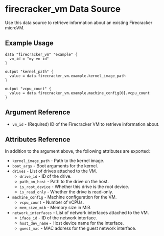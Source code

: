 # firecracker_vm Data Source

Use this data source to retrieve information about an existing Firecracker microVM.

## Example Usage

```hcl
data "firecracker_vm" "example" {
  vm_id = "my-vm-id"
}

output "kernel_path" {
  value = data.firecracker_vm.example.kernel_image_path
}

output "vcpu_count" {
  value = data.firecracker_vm.example.machine_config[0].vcpu_count
}
```

## Argument Reference

* `vm_id` - (Required) ID of the Firecracker VM to retrieve information about.

## Attributes Reference

In addition to the argument above, the following attributes are exported:

* `kernel_image_path` - Path to the kernel image.
* `boot_args` - Boot arguments for the kernel.
* `drives` - List of drives attached to the VM.
  * `drive_id` - ID of the drive.
  * `path_on_host` - Path to the drive on the host.
  * `is_root_device` - Whether this drive is the root device.
  * `is_read_only` - Whether the drive is read-only.
* `machine_config` - Machine configuration for the VM.
  * `vcpu_count` - Number of vCPUs.
  * `mem_size_mib` - Memory size in MiB.
* `network_interfaces` - List of network interfaces attached to the VM.
  * `iface_id` - ID of the network interface.
  * `host_dev_name` - Host device name for the interface.
  * `guest_mac` - MAC address for the guest network interface.
